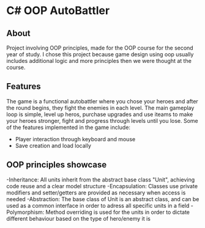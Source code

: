 # C# OOP AutoBattler
## About
Project involving OOP principles, made for the OOP course for the second year of study. I chose this project because game design using oop usually includes additional logic and more principles then we were thought at the course.
## Features
The game is a functional autobattler where you chose your heroes and after the round begins, they fight the enemies in each level. The main gameplay loop is simple, level up heros, purchase upgrades and use iteams to make your heroes stronger, fight and progress through levels until you lose. Some of the features implemented in the game include:
- Player interaction through keyboard and mouse
- Save creation and load locally
## OOP principles showcase
-Inheritance: All units inherit from the abstract base class "Unit", achieving code reuse and a clear model structure
-Encapsulation: Classes use private modifiers and setter/getters are provided as necessary when access is needed
-Abstraction: The base class of Unit is an abstract class, and can be used as a common interface in order to adress all specific units in a field 
-Polymorphism: Method overriding is used for the units in order to dictate different behaviour based on the type of hero/enemy it is
